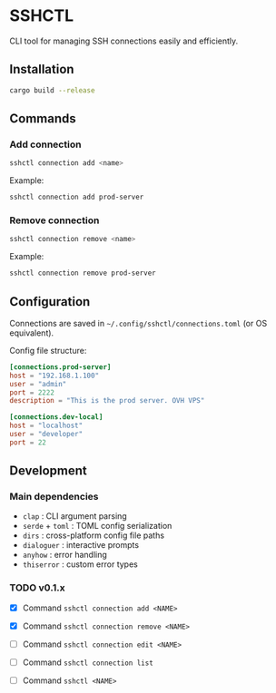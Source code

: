 # SSHCTL

CLI tool for managing SSH connections easily and efficiently.

## Installation

```bash
cargo build --release
```

## Commands

### Add connection

```bash
sshctl connection add <name> 
```

Example:
```bash
sshctl connection add prod-server 
```

### Remove connection 
```bash
sshctl connection remove <name>
```

Example:
```bash
sshctl connection remove prod-server
```

## Configuration

Connections are saved in `~/.config/sshctl/connections.toml` (or OS equivalent).

Config file structure:
```toml
[connections.prod-server]
host = "192.168.1.100"
user = "admin"
port = 2222
description = "This is the prod server. OVH VPS"

[connections.dev-local]
host = "localhost"
user = "developer"
port = 22
```

## Development

### Main dependencies

- `clap` : CLI argument parsing
- `serde` + `toml` : TOML config serialization
- `dirs` : cross-platform config file paths
- `dialoguer` : interactive prompts
- `anyhow` : error handling
- `thiserror` : custom error types

### TODO v0.1.x

- [x] Command `sshctl connection add <NAME>`
- [x] Command `sshctl connection remove <NAME>`
- [ ] Command `sshctl connection edit <NAME>`
- [ ] Command `sshctl connection list`
- [ ] Command `sshctl <NAME>`

